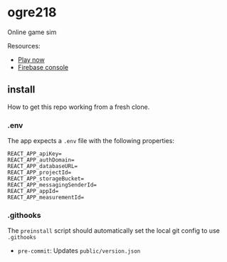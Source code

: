 # ogre218

Online game sim

Resources:
- [Play now](https://mpaulweeks.github.io/ogre218/)
- [Firebase console](https://console.firebase.google.com/u/0/project/ogre-sim/database/ogre-sim-default-rtdb/data)

## install

How to get this repo working from a fresh clone.

### .env

The app expects a `.env` file with the following properties:

```
REACT_APP_apiKey=
REACT_APP_authDomain=
REACT_APP_databaseURL=
REACT_APP_projectId=
REACT_APP_storageBucket=
REACT_APP_messagingSenderId=
REACT_APP_appId=
REACT_APP_measurementId=
```

### .githooks

The `preinstall` script should automatically set the local git config to use `.githooks`

- `pre-commit`: Updates `public/version.json`

